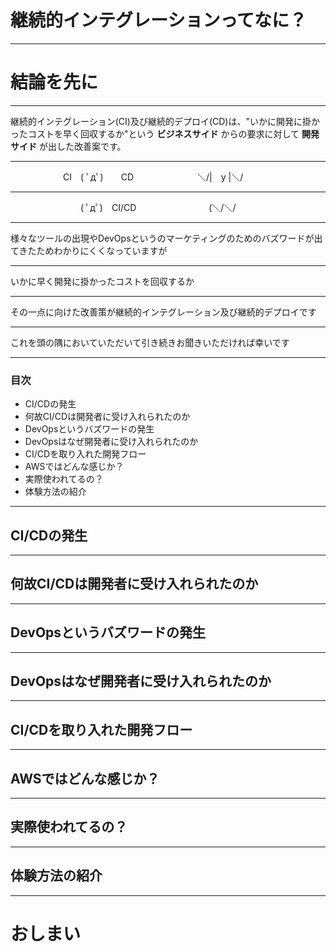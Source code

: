 # 継続的インテグレーションってなに？

---

# 結論を先に

---

継続的インテグレーション(CI)及び継続的デプロイ(CD)は、"いかに開発に掛かったコストを早く回収するか"という **ビジネスサイド** からの要求に対して **開発サイド** が出した改善案です。

---

　　　　　　CI　( ﾟдﾟ)　　CD
　　　　　　　＼/|　y |＼/

---

　　　　　　　　( ﾟдﾟ)　CI/CD
　　　　　　　　(＼/＼/


---

様々なツールの出現やDevOpsというのマーケティングのためのバズワードが出てきたためわかりにくくなっていますが

---

いかに早く開発に掛かったコストを回収するか

---

その一点に向けた改善策が継続的インテグレーション及び継続的デプロイです

---

これを頭の隅においていただいて引き続きお聞きいただければ幸いです

---


### 目次

- CI/CDの発生
- 何故CI/CDは開発者に受け入れられたのか
- DevOpsというバズワードの発生
- DevOpsはなぜ開発者に受け入れられたのか
- CI/CDを取り入れた開発フロー
- AWSではどんな感じか？
- 実際使われてるの？
- 体験方法の紹介

---

## CI/CDの発生

---

## 何故CI/CDは開発者に受け入れられたのか


---

## DevOpsというバズワードの発生


---

## DevOpsはなぜ開発者に受け入れられたのか


---

## CI/CDを取り入れた開発フロー


---

## AWSではどんな感じか？


---

## 実際使われてるの？


---

## 体験方法の紹介


---

# おしまい

